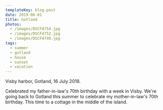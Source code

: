 ```yaml
---
templateKey: blog-post
date: 2019-06-01
title: Gotland
photos:
  - /images/DSCF4754.jpg
  - /images/DSCF4752.jpg
  - /images/DSCF4749.jpg
tags:
  - summer
  - gotland
  - house
  - sunset
  - vacation
---
```


Visby harbor, Gotland, 16 July 2018.

Celebrated my father-in-law's 70th birthday with a week in Visby. We're going back to Gotland this summer to celebrate my mother-in-law's 70th birthday. This time to a cottage in the middle of the island.
